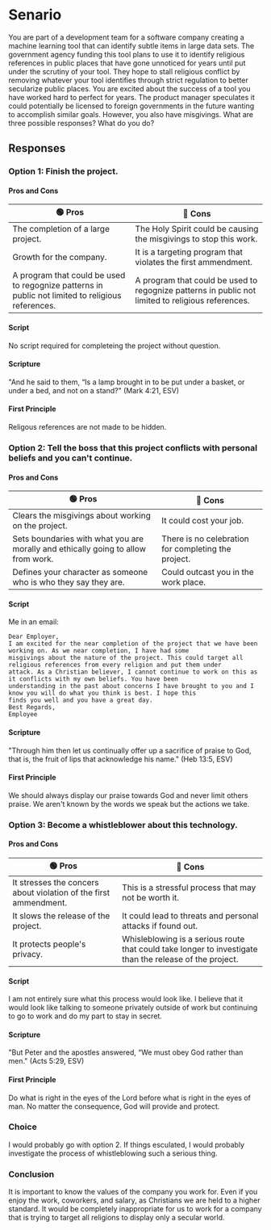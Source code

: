# Senario
You are part of a development team for a software company creating a machine learning tool that can identify subtle items in large data sets. The government agency funding this tool plans to use it to identify religious references in public places that have gone unnoticed for years until put under the scrutiny of your tool. They hope to stall religious conflict by removing whatever your tool identifies through strict regulation to better secularize public places. You are excited about the success of a tool you have worked hard to perfect for years. The product manager speculates it could potentially be licensed to foreign governments in the future wanting to accomplish similar goals. However, you also have misgivings. What are three possible responses? What do you do?

## Responses

### Option 1: Finish the project.
#### Pros and Cons
| 🟢 Pros | 🔴 Cons |
|-|-|
| The completion of a large project. | The Holy Spirit could be causing the misgivings to stop this work. |
| Growth for the company. | It is a targeting program that violates the first ammendment. |
| A program that could be used to regognize patterns in public not limited to religious references. | A program that could be used to regognize patterns in public not limited to religious references. |

#### Script
No script required for completeing the project without question.
#### Scripture
"And he said to them, “Is a lamp brought in to be put under a basket, or under a bed, and not on a stand?" (Mark 4:21, ESV)
#### First Principle
Religous references are not made to be hidden.

### Option 2: Tell the boss that this project conflicts with personal beliefs and you can't continue.
#### Pros and Cons
| 🟢 Pros | 🔴 Cons |
|-|-|
| Clears the misgivings about working on the project. | It could cost your job. |
| Sets boundaries with what you are morally and ethically going to allow from work. | There is no celebration for completing the project. |
| Defines your character as someone who is who they say they are.| Could outcast you in the work place. |

#### Script
Me in an email: 

    Dear Employer,
    I am excited for the near completion of the project that we have been working on. As we near completion, I have had some
    misgivings about the nature of the project. This could target all religious references from every religion and put them under
    attack. As a Christian believer, I cannot continue to work on this as it conflicts with my own beliefs. You have been
    understanding in the past about concerns I have brought to you and I know you will do what you think is best. I hope this
    finds you well and you have a great day.
    Best Regards,
    Employee
    
#### Scripture
"Through him then let us continually offer up a sacrifice of praise to God, that is, the fruit of lips that acknowledge his name." (Heb 13:5, ESV)
#### First Principle
We should always display our praise towards God and never limit others praise. We aren't known by the words we speak but the actions we take.

### Option 3: Become a whistleblower about this technology.
#### Pros and Cons
| 🟢 Pros | 🔴 Cons |
|-|-|
| It stresses the concers about violation of the first ammendment. | This is a stressful process that may not be worth it. |
| It slows the release of the project. | It could lead to threats and personal attacks if found out. |
| It protects people's privacy. | Whisleblowing is a serious route that could take longer to investigate than the release of the project. |

#### Script
I am not entirely sure what this process would look like. I believe that it would look like talking to someone privately outside of work but continuing to go to work and do my part to stay in secret.
#### Scripture
"But Peter and the apostles answered, “We must obey God rather than men." (Acts 5:29, ESV)
#### First Principle
Do what is right in the eyes of the Lord before what is right in the eyes of man. No matter the consequence, God will provide and protect.

### Choice
I would probably go with option 2. If things esculated, I would probably investigate the process of whistleblowing such a serious thing.

### Conclusion
It is important to know the values of the company you work for. Even if you enjoy the work, coworkers, and salary, as Christians we are held to a higher standard. It would be completely inappropriate for us to work for a company that is trying to target all religions to display only a secular world.

